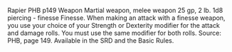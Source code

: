 Rapier
PHB
p149
Weapon
Martial weapon, melee weapon
25 gp, 2 lb.	1d8 piercing - finesse
Finesse. When making an attack with a finesse weapon, you use your choice of your Strength or Dexterity modifier for the attack and damage rolls. You must use the same modifier for both rolls.
Source: PHB, page 149. Available in the SRD and the Basic Rules.